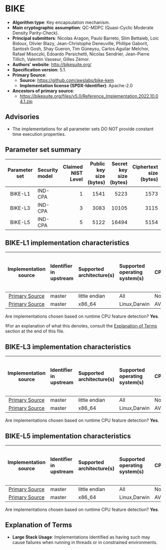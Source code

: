# BIKE

- **Algorithm type**: Key encapsulation mechanism.
- **Main cryptographic assumption**: QC-MDPC (Quasi-Cyclic Moderate Density Parity-Check).
- **Principal submitters**: Nicolas Aragon, Paulo Barreto, Slim Bettaieb, Loic Bidoux, Olivier Blazy, Jean-Christophe Deneuville, Phillipe Gaborit, Santosh Gosh, Shay Gueron, Tim Güneysu, Carlos Aguilar Melchor, Rafael Misoczki, Edoardo Persichetti, Nicolas Sendrier, Jean-Pierre Tillich, Valentin Vasseur, Gilles Zémor.
- **Authors' website**: http://bikesuite.org/
- **Specification version**: 5.1.
- **Primary Source**<a name="primary-source"></a>:
  - **Source**: https://github.com/awslabs/bike-kem
  - **Implementation license (SPDX-Identifier)**: Apache-2.0
- **Ancestors of primary source**:
  - https://bikesuite.org/files/v5.0/Reference_Implementation.2022.10.04.1.zip

## Advisories

- The implementations for all parameter sets DO NOT provide constant time execution properties.

## Parameter set summary

|  Parameter set  | Security model   |   Claimed NIST Level |   Public key size (bytes) |   Secret key size (bytes) |   Ciphertext size (bytes) |   Shared secret size (bytes) |
|:---------------:|:-----------------|---------------------:|--------------------------:|--------------------------:|--------------------------:|-----------------------------:|
|     BIKE-L1     | IND-CPA          |                    1 |                      1541 |                      5223 |                      1573 |                           32 |
|     BIKE-L3     | IND-CPA          |                    3 |                      3083 |                     10105 |                      3115 |                           32 |
|     BIKE-L5     | IND-CPA          |                    5 |                      5122 |                     16494 |                      5154 |                           32 |

## BIKE-L1 implementation characteristics

|       Implementation source       | Identifier in upstream   | Supported architecture(s)   | Supported operating system(s)   | CPU extension(s) used   | No branching-on-secrets claimed?   | No branching-on-secrets checked by valgrind?   | Large stack usage?‡   |
|:---------------------------------:|:-------------------------|:----------------------------|:--------------------------------|:------------------------|:-----------------------------------|:-----------------------------------------------|:----------------------|
| [Primary Source](#primary-source) | master                   | little endian               | All                             | None                    | True                               | True                                           | False                 |
| [Primary Source](#primary-source) | master                   | x86\_64                     | Linux,Darwin                    | AVX2,AVX512,PCLMUL,SSE2 | True                               | True                                           | False                 |

Are implementations chosen based on runtime CPU feature detection? **Yes**.

 ‡For an explanation of what this denotes, consult the [Explanation of Terms](#explanation-of-terms) section at the end of this file.

## BIKE-L3 implementation characteristics

|       Implementation source       | Identifier in upstream   | Supported architecture(s)   | Supported operating system(s)   | CPU extension(s) used   | No branching-on-secrets claimed?   | No branching-on-secrets checked by valgrind?   | Large stack usage?   |
|:---------------------------------:|:-------------------------|:----------------------------|:--------------------------------|:------------------------|:-----------------------------------|:-----------------------------------------------|:---------------------|
| [Primary Source](#primary-source) | master                   | little endian               | All                             | None                    | True                               | True                                           | False                |
| [Primary Source](#primary-source) | master                   | x86\_64                     | Linux,Darwin                    | AVX2,AVX512,PCLMUL,SSE2 | True                               | True                                           | False                |

Are implementations chosen based on runtime CPU feature detection? **Yes**.

## BIKE-L5 implementation characteristics

|       Implementation source       | Identifier in upstream   | Supported architecture(s)   | Supported operating system(s)   | CPU extension(s) used   | No branching-on-secrets claimed?   | No branching-on-secrets checked by valgrind?   | Large stack usage?   |
|:---------------------------------:|:-------------------------|:----------------------------|:--------------------------------|:------------------------|:-----------------------------------|:-----------------------------------------------|:---------------------|
| [Primary Source](#primary-source) | master                   | little endian               | All                             | None                    | True                               | True                                           | False                |
| [Primary Source](#primary-source) | master                   | x86\_64                     | Linux,Darwin                    | AVX2,AVX512,PCLMUL,SSE2 | True                               | True                                           | False                |

Are implementations chosen based on runtime CPU feature detection? **Yes**.

## Explanation of Terms

- **Large Stack Usage**: Implementations identified as having such may cause failures when running in threads or in constrained environments.